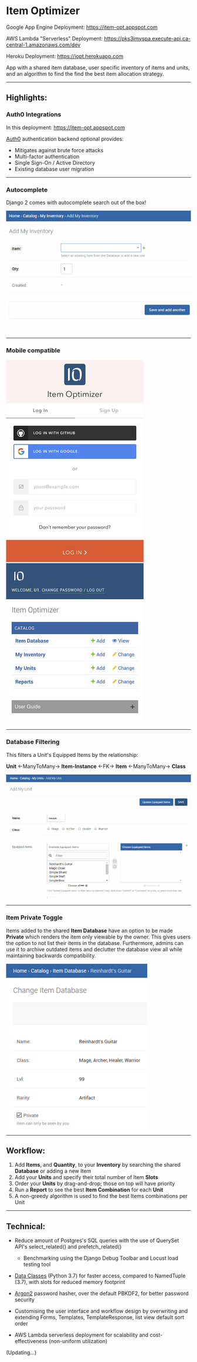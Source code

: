 # Item Optimizer

Google App Engine Deployment: https://item-opt.appspot.com

AWS Lambda "Serverless" Deployment: https://pks3imvspa.execute-api.ca-central-1.amazonaws.com/dev

Heroku Deployment: https://iopt.herokuapp.com

App with a shared item database, user specific inventory of items and units, and an algorithm to find the find the best item allocation strategy.

---

## Highlights:

### Auth0 Integrations

In this deployment: https://item-opt.appspot.com

[Auth0](https://auth0.com) authentication backend optional provides:

- Mitigates against brute force attacks
- Multi-factor authentication
- Single Sign-On / Active Directory
- Existing database user migration

---

### Autocomplete

Django 2 comes with autocomplete search out of the box!

![](img/item-autocomplete.gif "Item Autocomplete")

---

### Mobile compatible

![](img/Mobile-Auth0-Login.png "Mobile Auth0 Login") ![](img/Mobile-Main.png "Mobile Main")

---

### Database Filtering

This filters a Unit's Equipped Items by the relationship:

**Unit** <-ManyToMany-> **Item-Instance** <-FK-> **Item** <-ManyToMany-> **Class**

![](img/unit-item-filter.gif "Unit Item Filter")

---

### Item Private Toggle

Items added to the shared **Item Database** have an option to be made **Private** which renders the item only viewable by the owner. This gives users the option to not list their items in the database. Furthermore, admins can use it to archive outdated items and declutter the database view all while maintaining backwards compatibility.

![](img/item-private.png "Item Private Mode")

---

## Workflow:

1. Add **Items**, and <b>Quantity</b>, to your <b>Inventory</b> by searching the shared <b>Database</b> or adding a new Item
   <li>Add your <b>Units</b> and specify their total number of Item <b>Slots</b> </li>
   <li>Order your <b>Units</b> by drag-and-drop; those on top will have priority</li>
   <li>Run a <b>Report</b> to see the best <b>Item Combination</b> for each <b>Unit</b></li>
   <li>A non-greedy algorithm is used to find the best Items combinations per Unit </li>

---

## Technical:

- Reduce amount of Postgres's SQL queries with the use of QuerySet API's select_related() and prefetch_related()

  - Benchmarking using the Django Debug Toolbar and Locust load testing tool

- [Data Classes](https://www.youtube.com/watch?v=T-TwcmT6Rcw) (Python 3.7) for faster access, compared to NamedTuple (3.7), with slots for reduced memory footprint

- [Argon2](https://github.com/p-h-c/phc-winner-argon2) password hasher, over the default PBKDF2, for better password security

- Customising the user interface and workflow design by overwriting and extending Forms, Templates, TemplateResponse, list view default sort order

- AWS Lambda serverless deployment for scalability and cost-effectiveness (non-uniform utilization)

(Updating...)
